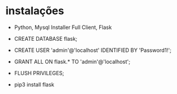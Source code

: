 # instalações
- Python, Mysql Installer Full Client, Flask 

- CREATE DATABASE flask;
- CREATE USER 'admin'@'localhost' IDENTIFIED BY 'Password1!';
- GRANT ALL ON flask.* TO 'admin'@'localhost';
- FLUSH PRIVILEGES;

- pip3 install flask